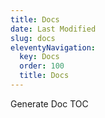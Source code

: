 ```yaml
---
title: Docs
date: Last Modified
slug: docs
eleventyNavigation:
  key: Docs
  order: 100
  title: Docs
---
```

Generate Doc TOC

